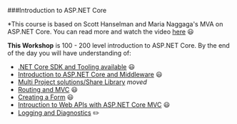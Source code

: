 ###Introduction to ASP.NET Core

*This course is based on Scott Hanselman and Maria Naggaga's MVA on ASP.NET Core. You can read more and watch the video [here](https://github.com/LadyNaggaga/ASP.NETCoreMVA) :smiley:

**This Workshop** is 100 - 200 level  introduction to ASP.NET Core. By the end of the day you will have understanding of:
 - [.NET Core SDK and Tooling available](https://github.com/AndreiSpatariu/ASP.NETCoreMVA/blob/MVA_Update/Introduction/GettingStarted.md) :smiley:
 - [Introduction to ASP.NET Core and  Middleware](https://github.com/AndreiSpatariu/ASP.NETCoreMVA/blob/MVA_Update/Introduction/IntroductiontoASPNETCore.md) :smiley:
 - [Multi Project solutions/Share Library](https://github.com/AndreiSpatariu/ASP.NETCoreMVA/blob/master/Introduction/sharedlibrary.md) *moved*
 - [Routing and MVC](https://github.com/AndreiSpatariu/ASP.NETCoreMVA/blob/MVA_Update/Introduction/RoutingandMVC.md) :smiley:
 - [Creating a Form](https://github.com/AndreiSpatariu/ASP.NETCoreMVA/blob/MVA_Update/Introduction/CreatingaForm.md) :smiley:
 - [Introuction to Web APIs with ASP.NET Core MVC](https://github.com/LadyNaggaga/ASP.NETCoreMVA/blob/master/Introduction/APIsandMVCCore.md) :smiley:
 - [Logging and Diagnostics](https://github.com/AndreiSpatariu/ASP.NETCoreMVA/blob/master/Introduction/LoggingandDiagnostics.md) :pencil2:

